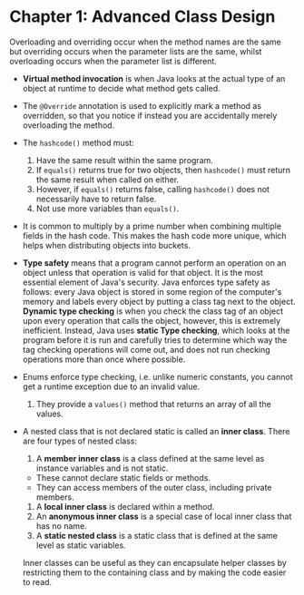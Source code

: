 # Chapter 1: Advanced Class Design

Overloading and overriding occur when the method names are the same but overriding occurs when the parameter lists are the same, whilst overloading occurs when the parameter list is different.

* **Virtual method invocation** is when Java looks at the actual type of an object at runtime to decide what method gets called.

* The `@Override` annotation is used to explicitly mark a method as overridden, so that you notice if instead you are accidentally merely overloading the method.

* The `hashcode()` method must:
  1. Have the same result within the same program.
  1. If `equals()` returns true for two objects, then `hashcode()` must return the same result when called on either.
  1. However, if `equals()` returns false, calling `hashcode()` does not necessarily have to return false.
  1. Not use more variables than `equals()`.

* It is common to multiply by a prime number when combining multiple fields in the hash code. This makes the hash code more unique, which helps when distributing objects into buckets.

* **Type safety** means that a program cannot perform an operation on an object unless that operation is valid for that object. It is the most essential element of Java's security. Java enforces type safety as follows: every Java object is stored in some region of the computer's memory and labels every object by putting a class tag next to the object. **Dynamic type checking** is when you check the class tag of an object upon every operation that calls the object, however, this is extremely inefficient. Instead, Java uses **static Type checking**, which looks at the program before it is run and carefully tries to determine which way the tag checking operations will come out, and does not run checking operations more than once where possible.

* Enums enforce type checking, i.e. unlike numeric constants, you cannot get a runtime exception due to an invalid value.
  1. They provide a `values()` method that returns an array of all the values.

* A nested class that is not declared static is called an **inner class**. There are four types of nested class:
  1. A **member inner class** is a class defined at the same level as instance variables and is not static.
    * These cannot declare static fields or methods.
    * They can access members of the outer class, including private members.
  1. A **local inner class** is declared within a method.
  1. An **anonymous inner class** is a special case of local inner class that has no name.
  1. A **static nested class** is a static class that is defined at the same level as static variables.

  Inner classes can be useful as they can encapsulate helper classes by restricting them to the containing class and by making the code easier to read.
